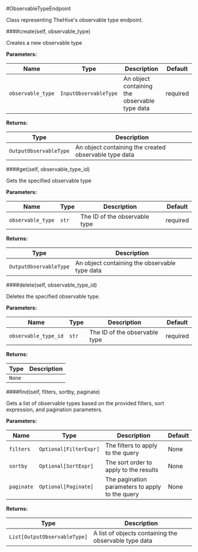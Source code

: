 #ObservableTypeEndpoint

Class representing TheHive's observable type endpoint.


####create(self, observable_type)

Creates a new observable type

**Parameters:**

|Name                |Type                          |Description                                    |Default|
|--------------------|------------------------------|-----------------------------------------------|-----------------|
|```observable_type```|```InputObservableType```    |An object containing the observable type data  |required         |

           
**Returns:**

|Type                     |Description                                    
|-------------------------|-----------------------------------------------|
|```OutputObservableType```|An object containing the created observable type data |      


####get(self, observable_type_id)

Gets the specified observable type

**Parameters:**

|Name                |Type                          |Description                                    |Default|
|--------------------|------------------------------|-----------------------------------------------|-----------------|
|```observable_type```|```str```                    |The ID of the observable type                  |required         |

           
**Returns:**

|Type                      |Description                                    
|-------------------------|-----------------------------------------------|
|```OutputObservableType```|An object containing the observable type data |  

  

####delete(self, observable_type_id)

Deletes the specified observable type.

**Parameters:**

|Name                |Type                          |Description                                    |Default|
|--------------------|------------------------------|-----------------------------------------------|-----------------|
|```observable_type_id```|```str```                 |The ID of the observable type                  |required         |

           
**Returns:**

|Type                      |Description                                    
|-------------------------|-----------------------------------------------|
|```None```               |                                               |   



####find(self, filters, sortby, paginate)

Gets a list of observable types based on the provided filters, sort expression, and pagination parameters.

**Parameters:**

|Name                |Type                          |Description                                    |Default|
|--------------------|------------------------------|-----------------------------------------------|-----------------|
|```filters```       |```Optional[FilterExpr]```    |The filters to apply to the query              |None             |
|```sortby```        |```Optional[SortExpr]```      |The sort order to apply to the results         |None             |
|```paginate```      |```Optional[Paginate]```      |The pagination parameters to apply to the query|None             |

        
**Returns:**

|Type                             |Description                                    
|-------------------------       |-----------------------------------------------|
|```List[OutputObservableType]```|A list of objects containing the observable type data  | 

